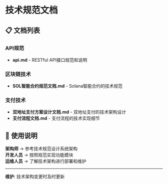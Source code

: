 # 技术规范文档

## 📋 文档列表

### API规范
- **api.md** - RESTful API接口规范和说明

### 区块链技术
- **SOL智能合约规范文档.md** - Solana智能合约的技术规范

### 支付技术
- **双地址支付方案设计文档.md** - 双地址支付的技术架构设计
- **支付流程文档.md** - 支付流程的技术实现细节

## 🎯 使用说明

**架构师** → 参考技术规范设计系统架构  
**开发人员** → 按照规范实现功能模块  
**运维人员** → 了解技术架构进行部署和维护

---
**维护**: 技术架构变更时及时更新 